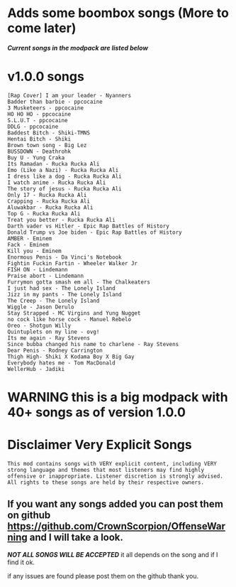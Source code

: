 # Adds some boombox songs (More to come later)

***Current songs in the modpack are listed below***
# v1.0.0 songs
```
[Rap Cover] I am your leader - Nyanners
Badder than barbie - ppcocaine
3 Musketeers - ppcocaine
HO HO HO - ppcocaine
S.L.U.T - ppcocaine
DDLG - ppcocaine
Baddest Bitch - Shiki-TMNS
Hentai Bitch - Shiki
Brown town song - Big Lez
BUSSDOWN - Deathrohk
Buy U - Yung Craka
Its Ramadan - Rucka Rucka Ali
Emo (Like a Nazi) - Rucka Rucka Ali
I dress like a dog - Rucka Rucka Ali
I watch anime - Rucka Rucka Ali
The story of jesus - Rucka Rucka Ali
Only 17 - Rucka Rucka Ali
Crapping - Rucka Rucka Ali
Aluwakbar - Rucka Rucka Ali
Top G - Rucka Rucka Ali
Treat you better - Rucka Rucka Ali
Darth vader vs Hitler - Epic Rap Battles of History
Donald Trump vs Joe biden - Epic Rap Battles of History
AMBER - Eminem
Fack - Eminem
Kill you - Eminem
Enormous Penis - Da Vinci's Notebook
Fightin Fuckin Fartin - Wheeler Walker Jr
FISH ON - Lindemann
Praise abort - Lindemann
Furrymon gotta smash em all - The Chalkeaters
I just had sex - The Lonely Island
Jizz in my pants - The Lonely Island
The Creep - The Lonely Island
Wiggle - Jason Derulo
Stay Strapped - MC Virgins and Yung Nugget
no cock like horse cock - Manuel Rebelo
Oreo - Shotgun Willy
Quintuplets on my line - ovg!
Its me again - Ray Stevens
Since bubba changed his name to charlene - Ray Stevens
Dear Penis - Rodney Carrington
Thigh High- Shiki X Kodama Boy X Big Gay
Everybody hates me - Tom MacDonald
WellerHub - Jadiki
```
# WARNING this is a big modpack with 40+ songs as of version 1.0.0
# Disclaimer Very Explicit Songs
```
This mod contains songs with VERY explicit content, including VERY strong language and themes that most listeners may find highly offensive or inappropriate. Listener discretion is strongly advised. All rights to these songs are held by their respective owners.
```

## If you want any songs added you can post them on github https://github.com/CrownScorpion/OffenseWarning and I will take a look.
***NOT ALL SONGS WILL BE ACCEPTED*** it all depends on the song and if I find it ok.

if any issues are found please post them on the github thank you.
